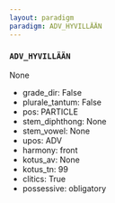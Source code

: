 ```yaml
---
layout: paradigm
paradigm: ADV_HYVILLÄÄN
---
```

### ` ADV_HYVILLÄÄN `

None
* grade_dir: False
* plurale_tantum: False
* pos: PARTICLE
* stem_diphthong: None
* stem_vowel: None
* upos: ADV
* harmony: front
* kotus_av: None
* kotus_tn: 99
* clitics: True
* possessive: obligatory
